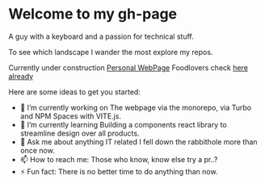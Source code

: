 # Welcome to my gh-page


A guy with a keyboard and a passion for technical stuff.

To see which landscape I wander the most explore my repos. 


Currently under construction [Personal WebPage](www/benjamindegryse.be)
Foodlovers check [here already](www/benjamindegryse.be/Recipes)


Here are some ideas to get you started:

- 🔭 I’m currently working on The webpage via the monorepo, via Turbo and NPM Spaces with VITE.js.
- 🌱 I’m currently learning Building a components react library to streamline design over all products.
- 💬 Ask me about anything IT related I fell down the rabbithole more than once now.
- 📫 How to reach me: Those who know, know else try a pr..?
- ⚡ Fun fact: There is no better time to do anything than now.
